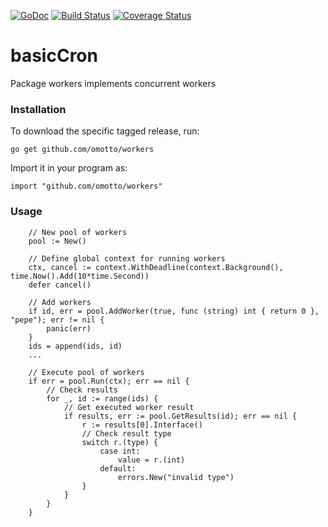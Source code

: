 [![GoDoc](http://godoc.org/github.com/omotto/workers?status.png)](http://godoc.org/github.com/omotto/workers)
[![Build Status](https://travis-ci.com/omotto/workers.svg?branch=main)](https://travis-ci.com/omotto/workers)
[![Coverage Status](https://coveralls.io/repos/github/omotto/workers/badge.svg)](https://coveralls.io/github/omotto/workers)

# basicCron

Package workers implements concurrent workers

### Installation

To download the specific tagged release, run:

```
go get github.com/omotto/workers
```

Import it in your program as:

```
import "github.com/omotto/workers"
```

### Usage

```
    // New pool of workers
    pool := New()

    // Define global context for running workers
	ctx, cancel := context.WithDeadline(context.Background(), time.Now().Add(10*time.Second))
	defer cancel()

    // Add workers
	if id, err = pool.AddWorker(true, func (string) int { return 0 }, "pepe"); err != nil {
		panic(err)
	}
    ids = append(ids, id)
    ...

    // Execute pool of workers
    if err = pool.Run(ctx); err == nil {
	    // Check results
        for _, id := range(ids) {
            // Get executed worker result
            if results, err := pool.GetResults(id); err == nil {
				r := results[0].Interface()
                // Check result type
				switch r.(type) {
					case int:
						value = r.(int)
					default:
						errors.New("invalid type")
				}
			}
        }
    }
